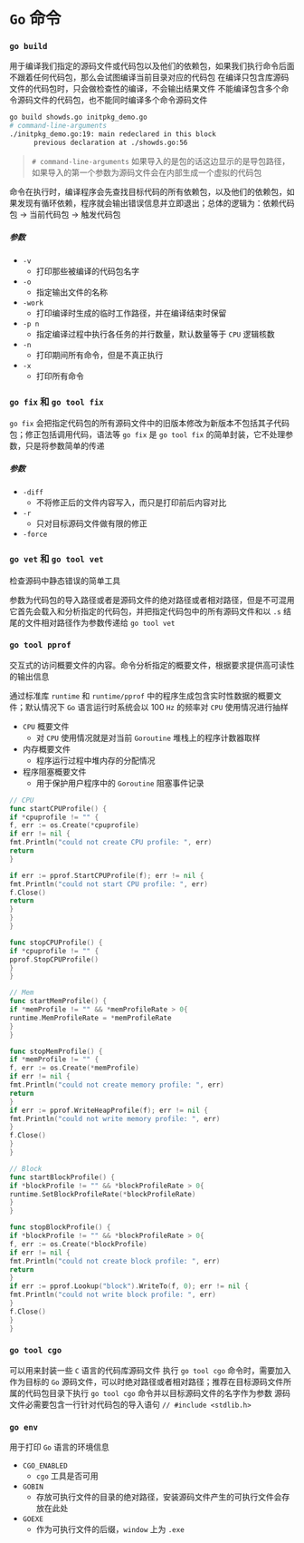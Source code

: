 # `Go` 命令

### `go build`

用于编译我们指定的源码文件或代码包以及他们的依赖包，如果我们执行命令后面不跟着任何代码包，那么会试图编译当前目录对应的代码包
在编译只包含库源码文件的代码包时，只会做检查性的编译，不会输出结果文件
不能编译包含多个命令源码文件的代码包，也不能同时编译多个命令源码文件

```bash
go build showds.go initpkg_demo.go
# command-line-arguments
./initpkg_demo.go:19: main redeclared in this block
      previous declaration at ./showds.go:56
```

> `# command-line-arguments` 如果导入的是包的话这边显示的是导包路径，如果导入的第一个参数为源码文件会在内部生成一个虚拟的代码包

命令在执行时，编译程序会先查找目标代码的所有依赖包，以及他们的依赖包，如果发现有循环依赖，程序就会输出错误信息并立即退出；总体的逻辑为：依赖代码包 ->
当前代码包 -> 触发代码包

##### 参数

- `-v`
    - 打印那些被编译的代码包名字
- `-o`
    - 指定输出文件的名称
- `-work`
    - 打印编译时生成的临时工作路径，并在编译结束时保留
- `-p n`
    - 指定编译过程中执行各任务的并行数量，默认数量等于 `CPU` 逻辑核数
- `-n`
    - 打印期间所有命令，但是不真正执行
- `-x`
    - 打印所有命令

### `go fix` 和 `go tool fix`

`go fix` 会把指定代码包的所有源码文件中的旧版本修改为新版本不包括其子代码包；修正包括调用代码，语法等
`go fix` 是 `go tool fix` 的简单封装，它不处理参数，只是将参数简单的传递

##### 参数

- `-diff`
    - 不将修正后的文件内容写入，而只是打印前后内容对比
- `-r`
    - 只对目标源码文件做有限的修正
- `-force`

### `go vet` 和 `go tool vet`

检查源码中静态错误的简单工具

参数为代码包的导入路径或者是源码文件的绝对路径或者相对路径，但是不可混用
它首先会载入和分析指定的代码包，并把指定代码包中的所有源码文件和以 `.s` 结尾的文件相对路径作为参数传递给 `go tool vet`

### `go tool pprof`

交互式的访问概要文件的内容。命令分析指定的概要文件，根据要求提供高可读性的输出信息

通过标准库 `runtime` 和 `runtime/pprof` 中的程序生成包含实时性数据的概要文件；默认情况下 `Go` 语言运行时系统会以 100 `Hz`
的频率对 `CPU` 使用情况进行抽样

- `CPU` 概要文件
    - 对 `CPU` 使用情况就是对当前 `Goroutine` 堆栈上的程序计数器取样
- 内存概要文件
    - 程序运行过程中堆内存的分配情况
- 程序阻塞概要文件
    - 用于保护用户程序中的 `Goroutine` 阻塞事件记录

```go
// CPU
func startCPUProfile() {
if *cpuprofile != "" {
f, err := os.Create(*cpuprofile)
if err != nil {
fmt.Println("could not create CPU profile: ", err)
return
}

if err := pprof.StartCPUProfile(f); err != nil {
fmt.Println("could not start CPU profile: ", err)
f.Close()
return
}
}
}

func stopCPUProfile() {
if *cpuprofile != "" {
pprof.StopCPUProfile()
}
}

// Mem
func startMemProfile() {
if *memProfile != "" && *memProfileRate > 0{
runtime.MemProfileRate = *memProfileRate
}
}

func stopMemProfile() {
if *memProfile != "" {
f, err := os.Create(*memProfile)
if err != nil {
fmt.Println("could not create memory profile: ", err)
return
}
if err := pprof.WriteHeapProfile(f); err != nil {
fmt.Println("could not write memory profile: ", err)
}
f.Close()
}
}

// Block
func startBlockProfile() {
if *blockProfile != "" && *blockProfileRate > 0{
runtime.SetBlockProfileRate(*blockProfileRate)
}
}

func stopBlockProfile() {
if *blockProfile != "" && *blockProfileRate > 0{
f, err := os.Create(*blockProfile)
if err != nil {
fmt.Println("could not create block profile: ", err)
return
}
if err := pprof.Lookup("block").WriteTo(f, 0); err != nil {
fmt.Println("could not write block profile: ", err)
}
f.Close()
}
}

```

### `go tool cgo`

可以用来封装一些 `C` 语言的代码库源码文件
执行 `go tool cgo` 命令时，需要加入作为目标的 `Go`
源码文件，可以时绝对路径或者相对路径；推荐在目标源码文件所属的代码包目录下执行 `go tool cgo` 命令并以目标源码文件的名字作为参数
源码文件必需要包含一行针对代码包的导入语句 `// #include <stdlib.h>`

### `go env`

用于打印 `Go` 语言的环境信息

- `CGO_ENABLED`
  - `cgo` 工具是否可用
- `GOBIN`
  - 存放可执行文件的目录的绝对路径，安装源码文件产生的可执行文件会存放在此处
- `GOEXE`
  - 作为可执行文件的后缀，`window` 上为 `.exe`
